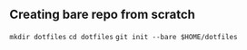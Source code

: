 ## Creating bare repo from scratch

`mkdir dotfiles`
`cd dotfiles`
`git init --bare $HOME/dotfiles`


